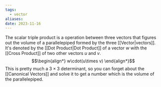 ```yaml
---
tags:
  - vector
aliases: 
date: 2023-11-16
---
```

The scalar triple product is a operation between three vectors that figures out the volume of a parallelepiped formed by the three [[Vector|vectors]].
It's denoted by the [[Dot Product|Dot Product]] of a vector $w$ with the [[Cross Product]] of two other vectors $u$ and $v$.
$$\begin{align*}
w\cdot(u\times v)
\end{align*}$$
This is pretty much a $3\times3$ determinant, so you can forget about the [[Canonical Vectors]] and solve it to get a number which is the volume of the parallelepiped.